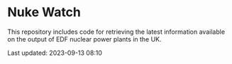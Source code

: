 # Nuke Watch

This repository includes code for retrieving the latest information available on the output of EDF nuclear power plants in the UK.

Last updated: 2023-09-13 08:10